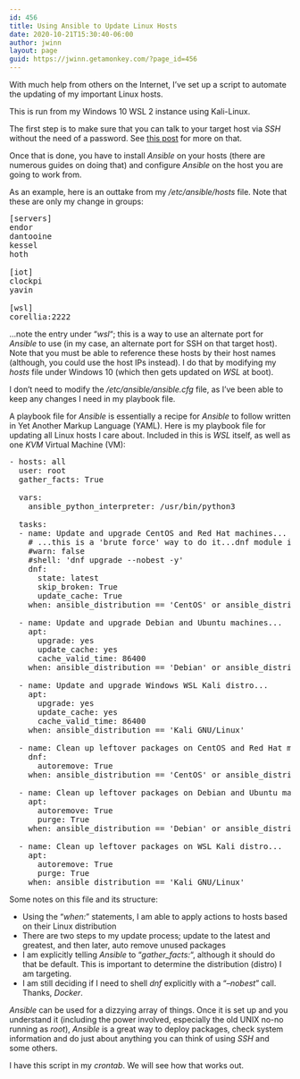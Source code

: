 ```yaml
---
id: 456
title: Using Ansible to Update Linux Hosts
date: 2020-10-21T15:30:40-06:00
author: jwinn
layout: page
guid: https://jwinn.getamonkey.com/?page_id=456
---
```

With much help from others on the Internet, I&#8217;ve set up a script to automate the updating of my important Linux hosts.

This is run from my Windows 10 WSL 2 instance using Kali-Linux.

The first step is to make sure that you can talk to your target host via _SSH_ without the need of a password. See [this post](https://jwinn.getamonkey.com/?page_id=443 "SSH Without Password Linux") for more on that.

Once that is done, you have to install _Ansible_ on your hosts (there are numerous guides on doing that) and configure _Ansible_ on the host you are going to work from.

As an example, here is an outtake from my _/etc/ansible/hosts_ file. Note that these are only my change in groups:

<pre class="EnlighterJSRAW" data-enlighter-language="generic" data-enlighter-theme="" data-enlighter-highlight="" data-enlighter-linenumbers="" data-enlighter-lineoffset="" data-enlighter-title="" data-enlighter-group="">[servers]
endor
dantooine
kessel
hoth

[iot]
clockpi
yavin

[wsl]
corellia:2222</pre>

&#8230;note the entry under &#8220;_wsl_&#8220;; this is a way to use an alternate port for _Ansible_ to use (in my case, an alternate port for SSH on that target host). Note that you must be able to reference these hosts by their host names (although, you could use the host IPs instead). I do that by modifying my _hosts_ file under Windows 10 (which then gets updated on _WSL_ at boot).

I don&#8217;t need to modify the _/etc/ansible/ansible.cfg_ file, as I&#8217;ve been able to keep any changes I need in my playbook file.

A playbook file for _Ansible_ is essentially a recipe for _Ansible_ to follow written in Yet Another Markup Language (YAML). Here is my playbook file for updating all Linux hosts I care about. Included in this is _WSL_ itself, as well as one _KVM_ Virtual Machine (VM):

<pre class="EnlighterJSRAW" data-enlighter-language="generic" data-enlighter-theme="" data-enlighter-highlight="" data-enlighter-linenumbers="" data-enlighter-lineoffset="" data-enlighter-title="" data-enlighter-group="">- hosts: all
  user: root
  gather_facts: True

  vars:
    ansible_python_interpreter: /usr/bin/python3

  tasks:
  - name: Update and upgrade CentOS and Red Hat machines...
    # ...this is a 'brute force' way to do it...dnf module is preffered (but offers no '--nobest')
    #warn: false
    #shell: 'dnf upgrade --nobest -y'
    dnf:
      state: latest
      skip_broken: True
      update_cache: True
    when: ansible_distribution == 'CentOS' or ansible_distribution == 'Red Hat Enterprise Linux'

  - name: Update and upgrade Debian and Ubuntu machines...
    apt:
      upgrade: yes
      update_cache: yes
      cache_valid_time: 86400
    when: ansible_distribution == 'Debian' or ansible_distribution == 'Ubuntu'

  - name: Update and upgrade Windows WSL Kali distro...
    apt:
      upgrade: yes
      update_cache: yes
      cache_valid_time: 86400
    when: ansible_distribution == 'Kali GNU/Linux'

  - name: Clean up leftover packages on CentOS and Red Hat machines...
    dnf:
      autoremove: True
    when: ansible_distribution == 'CentOS' or ansible_distribution == 'Red Hat Enterprise Linux'

  - name: Clean up leftover packages on Debian and Ubuntu machines...
    apt:
      autoremove: True
      purge: True
    when: ansible_distribution == 'Debian' or ansible_distribution == 'Ubuntu'

  - name: Clean up leftover packages on WSL Kali distro... 
    apt:
      autoremove: True
      purge: True
    when: ansible_distribution == 'Kali GNU/Linux'</pre>

Some notes on this file and its structure:

  * Using the &#8220;_when:_&#8221; statements, I am able to apply actions to hosts based on their Linux distribution
  * There are two steps to my update process; update to the latest and greatest, and then later, auto remove unused packages
  * I am explicitly telling _Ansible_ to &#8220;_gather_facts:_&#8220;, although it should do that be default. This is important to determine the distribution (distro) I am targeting.
  * I am still deciding if I need to shell _dnf_ explicitly with a &#8220;_&#8211;nobest_&#8221; call. Thanks, _Docker_.

_Ansible_ can be used for a dizzying array of things. Once it is set up and you understand it (including the power involved, especially the old UNIX no-no running as _root_), _Ansible_ is a great way to deploy packages, check system information and do just about anything you can think of using _SSH_ and some others.

I have this script in my _crontab_. We will see how that works out.